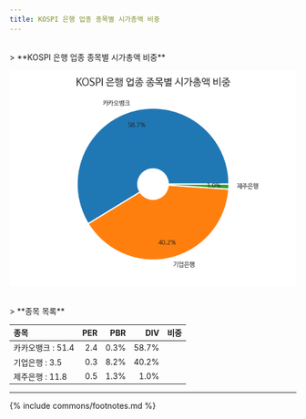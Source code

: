 ```yaml
---
title: KOSPI 은행 업종 종목별 시가총액 비중
---
```

<br>
> **KOSPI 은행 업종 종목별 시가총액 비중<a id="pie"></a>**

![KOSPI 은행 업종 종목별 시가총액 비중](images/kospi_업종_은행_종목.png)

<br>
> **종목 목록<a id="list"></a>**

| **종목** | **PER** | **PBR** | **DIV** | **비중** |
| :------- | ------: | ------: | ------: | -------: |
| 카카오뱅크 : 51.4 | 2.4 | 0.3% | 58.7% |
| 기업은행 : 3.5 | 0.3 | 8.2% | 40.2% |
| 제주은행 : 11.8 | 0.5 | 1.3% | 1.0% |

---
{% include commons/footnotes.md %}
